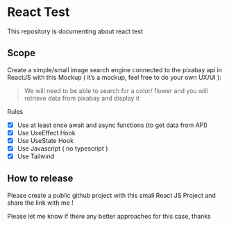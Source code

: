 # React Test

This repository is documenting about react test

## Scope

Create a simple/small image search engine connected to the pixabay api in ReactJS with this Mockup ( it’s a mockup, feel free to do your own UX/UI ):

> We will need to be able to search for a color/ flower and you will retrieve data from pixabay and display it

Rules

- [x] Use at least once await and async functions (to get data from API)
- [x] Use UseEffect Hook
- [x] Use UseState Hook
- [x] Use Javascript ( no typescript )
- [x] Use Tailwind

## How to release

Please create a public github project with this small React JS Project and share the link with me !

Please let me know if there any better approaches for this case, thanks
